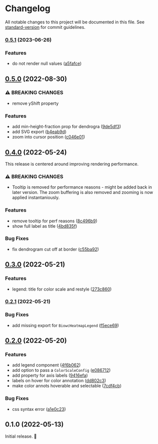 # Changelog

All notable changes to this project will be documented in this file. See [standard-version](https://github.com/conventional-changelog/standard-version) for commit guidelines.

### [0.5.1](https://github.com/Moomboh/biowc-heatmap/compare/v0.5.0...v0.5.1) (2023-06-26)


### Features

* do not render null values ([a5fafce](https://github.com/Moomboh/biowc-heatmap/commits/a5fafce33ceca6420c42d493c37e1073871b0a04))

## [0.5.0](https://github.com/Moomboh/biowc-heatmap/compare/v0.4.0...v0.5.0) (2022-08-30)


### ⚠ BREAKING CHANGES

* remove yShift property

### Features

* add min-height-fraction prop for dendrogra ([9de5df3](https://github.com/Moomboh/biowc-heatmap/commits/9de5df3f4801c6c30b7bb97020c0fb5b0bf19e19))
* add SVG export ([b4eab9d](https://github.com/Moomboh/biowc-heatmap/commits/b4eab9d8a55b3de91b6454300ff8bb06969faaa4))
* zoom into cursor position ([c046e01](https://github.com/Moomboh/biowc-heatmap/commits/c046e012e1aa250d91b4dbb9ec8fe7a033ce6da7))

## [0.4.0](https://github.com/Moomboh/biowc-heatmap/compare/v0.3.0...v0.4.0) (2022-05-24)

This release is centered around improving rendering performance.

### ⚠ BREAKING CHANGES

* Tooltip is removed for performance reasons - might be added back in later version.
  The zoom buffering is also removed and zooming is now applied instantaniously.

### Features

* remove tooltip for perf reasons ([8c496b9](https://github.com/Moomboh/biowc-heatmap/commits/8c496b9a14632b35cffd86e2863e863f6c1769b1))
* show full label as title ([4bd835f](https://github.com/Moomboh/biowc-heatmap/commits/4bd835f377e2752aafd557c082b07bcc013dd938))


### Bug Fixes

* fix dendrogram cut off at border ([c55ba92](https://github.com/Moomboh/biowc-heatmap/commits/c55ba9237ca35f238078b237428dd44e9d1cb81c))

## [0.3.0](https://github.com/Moomboh/biowc-heatmap/compare/v0.2.1...v0.3.0) (2022-05-21)


### Features

* legend: title for color scale and restyle ([273c860](https://github.com/Moomboh/biowc-heatmap/commits/273c8604bd91f435ee0b8666ecab99cdc634ec55))

### [0.2.1](https://github.com/Moomboh/biowc-heatmap/compare/v0.2.0...v0.2.1) (2022-05-21)


### Bug Fixes

* add missing export for `BiowcHeatmapLegend` ([f5ece69](https://github.com/Moomboh/biowc-heatmap/commits/f5ece6995e0191e85c391c51f8f5db701369e494))

## [0.2.0](https://github.com/Moomboh/biowc-heatmap/compare/v0.1.0...v0.2.0) (2022-05-20)


### Features

* add legend component ([4f6b062](https://github.com/Moomboh/biowc-heatmap/commits/4f6b0627c7c9c1cab4f76aa358854290c3a60681))
* add option to pass a `ColorScaleConfig` ([e086712](https://github.com/Moomboh/biowc-heatmap/commits/e0867121fd9ebb8f1495f0c7ca9b511b71ee26d6))
* add property for axis labels ([9416efa](https://github.com/Moomboh/biowc-heatmap/commits/9416efaa3b67957ed3ca8176f3feec4930ffbae9))
* labels on hover for color annotation ([dd802c3](https://github.com/Moomboh/biowc-heatmap/commits/dd802c3ec6a9949776c1bba9ca465790bfd83742))
* make color annots hoverable and selectable ([7cdf4cb](https://github.com/Moomboh/biowc-heatmap/commits/7cdf4cbea5fa5c603e2892e10fd06d979aa06f53))


### Bug Fixes

* css syntax error ([a1e0c23](https://github.com/Moomboh/biowc-heatmap/commits/a1e0c2386c63620679456c36eeb39a920998e16b))

## 0.1.0 (2022-05-13)

Initial release. 🎉
